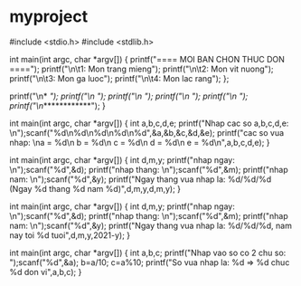 # myproject
#include <stdio.h>
#include <stdlib.h>

<!-- bai1 -->

int main(int argc, char *argv[]) {
	printf("==== MOI BAN CHON THUC DON ====");
	printf("\n\t1: Mon trang mieng");
	printf("\n\t2: Mon vit nuong");
	printf("\n\t3: Mon ga luoc");
	printf("\n\t4: Mon lac rang");
};

<!-- bai2 -->

printf("\n*           *");
	printf("\n*           *");
	printf("\n*           *");
	printf("\n*           *");
	printf("\n*           *");
	printf("\n*************");
}

<!-- bai 3 -->

int main(int argc, char *argv[]) {
	int a,b,c,d,e;
	printf("Nhap cac so a,b,c,d,e: \n");scanf("%d\n%d\n%d\n%d\n%d",&a,&b,&c,&d,&e);
	printf("cac so vua nhap: \na = %d\n b = %d\n c = %d\n d = %d\n e = %d\n",a,b,c,d,e);
}


<!-- bai 4 -->

int main(int argc, char *argv[]) {
	int d,m,y;
	printf("nhap ngay: \n");scanf("%d",&d);
	printf("nhap thang: \n");scanf("%d",&m);
	printf("nhap nam: \n");scanf("%d",&y);
	printf("Ngay thang vua nhap la: %d/%d/%d (Ngay %d thang %d nam %d)",d,m,y,d,m,y);
}

<!-- bai5 -->

int main(int argc, char *argv[]) {
	int d,m,y;
	printf("nhap ngay: \n");scanf("%d",&d);
	printf("nhap thang: \n");scanf("%d",&m);
	printf("nhap nam: \n");scanf("%d",&y);
	printf("Ngay thang vua nhap la: %d/%d/%d, nam nay toi %d tuoi",d,m,y,2021-y);
}


<!-- bai6 -->

int main(int argc, char *argv[]) {
	int a,b,c;
	printf("Nhap vao so co 2 chu so: ");scanf("%d",&a);
	b=a/10;
	c=a%10;
	printf("So vua nhap la: %d => %d chuc %d don vi",a,b,c);
}


